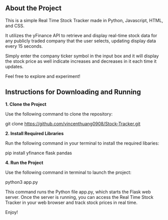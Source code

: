 ## About the Project

This is a simple Real Time Stock Tracker made in Python, Javascript, HTML, and CSS.

It utilizes the yFinance API to retrieve and display real-time stock data for any publicly traded company that the user selects, updating display data every 15 seconds.

Simply enter the company ticker symbol in the input box and it will display the stock price as well indicate increases and decreases in it each time it updates.

Feel free to explore and experiment!

## Instructions for Downloading and Running

**1. Clone the Project**

Use the following command to clone the repository:

git clone https://github.com/vincenthuang0908/Stock-Tracker.git

**2. Install Required Libraries**

Run the following command in your terminal to install the required libaries:

pip install yfinance flask pandas

**4. Run the Project**

Use the following command in terminal to launch the project:

python3 app.py

This command runs the Python file app.py, which starts the Flask web server. Once the server is running, you can access the Real Time Stock Tracker in your web browser and track stock prices in real time. 

Enjoy!
